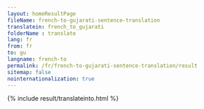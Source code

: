 ```yaml
---
layout: homeResultPage
fileName: french-to-gujarati-sentence-translation
translatein: french_to_gujarati
folderName : translate
lang: fr
from: fr
to: gu
langname: french-to
permalink: /fr/french-to-gujarati-sentence-translation/result
sitemap: false
nointernationalization: true
---
```

{% include result/translateinto.html %}

<script src="/js/result/translation.js" data-foldername="{{page.folderName}}" data-lang="{{page.lang}}"></script>

